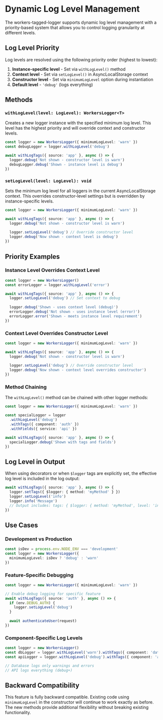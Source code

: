 # Dynamic Log Level Management

The workers-tagged-logger supports dynamic log level management with a priority-based system that allows you to control logging granularity at different levels.

## Log Level Priority

Log levels are resolved using the following priority order (highest to lowest):

1. **Instance-specific level** - Set via `withLogLevel()` method
2. **Context level** - Set via `setLogLevel()` in AsyncLocalStorage context  
3. **Constructor level** - Set via `minimumLogLevel` option during instantiation
4. **Default level** - `'debug'` (logs everything)

## Methods

### `withLogLevel(level: LogLevel): WorkersLogger<T>`

Creates a new logger instance with the specified minimum log level. This level has the highest priority and will override context and constructor levels.

```typescript
const logger = new WorkersLogger({ minimumLogLevel: 'warn' })
const debugLogger = logger.withLogLevel('debug')

await withLogTags({ source: 'app' }, async () => {
  logger.debug('Not shown - constructor level is warn')
  debugLogger.debug('Shown - instance level is debug')
})
```

### `setLogLevel(level: LogLevel): void`

Sets the minimum log level for all loggers in the current AsyncLocalStorage context. This overrides constructor-level settings but is overridden by instance-specific levels.

```typescript
const logger = new WorkersLogger({ minimumLogLevel: 'warn' })

await withLogTags({ source: 'app' }, async () => {
  logger.debug('Not shown - constructor level is warn')
  
  logger.setLogLevel('debug') // Override constructor level
  logger.debug('Now shown - context level is debug')
})
```

## Priority Examples

### Instance Level Overrides Context Level

```typescript
const logger = new WorkersLogger()
const errorLogger = logger.withLogLevel('error')

await withLogTags({ source: 'app' }, async () => {
  logger.setLogLevel('debug') // Set context to debug
  
  logger.debug('Shown - uses context level (debug)')
  errorLogger.debug('Not shown - uses instance level (error)')
  errorLogger.error('Shown - meets instance level requirement')
})
```

### Context Level Overrides Constructor Level

```typescript
const logger = new WorkersLogger({ minimumLogLevel: 'warn' })

await withLogTags({ source: 'app' }, async () => {
  logger.debug('Not shown - constructor level is warn')
  
  logger.setLogLevel('debug') // Override constructor level
  logger.debug('Now shown - context level overrides constructor')
})
```

### Method Chaining

The `withLogLevel()` method can be chained with other logger methods:

```typescript
const logger = new WorkersLogger({ minimumLogLevel: 'warn' })

const specialLogger = logger
  .withLogLevel('debug')
  .withTags({ component: 'auth' })
  .withFields({ service: 'api' })

await withLogTags({ source: 'app' }, async () => {
  specialLogger.debug('Shown with tags and fields')
})
```

## Log Level in Output

When using decorators or when `$logger` tags are explicitly set, the effective log level is included in the log output:

```typescript
await withLogTags({ source: 'app' }, async () => {
  logger.setTags({ $logger: { method: 'myMethod' } })
  logger.setLogLevel('info')
  logger.info('Message')
  // Output includes: tags: { $logger: { method: 'myMethod', level: 'info' } }
})
```

## Use Cases

### Development vs Production

```typescript
const isDev = process.env.NODE_ENV === 'development'
const logger = new WorkersLogger({ 
  minimumLogLevel: isDev ? 'debug' : 'warn' 
})
```

### Feature-Specific Debugging

```typescript
const logger = new WorkersLogger({ minimumLogLevel: 'warn' })

// Enable debug logging for specific feature
await withLogTags({ source: 'auth' }, async () => {
  if (env.DEBUG_AUTH) {
    logger.setLogLevel('debug')
  }
  
  await authenticateUser(request)
})
```

### Component-Specific Log Levels

```typescript
const logger = new WorkersLogger()
const dbLogger = logger.withLogLevel('warn').withTags({ component: 'database' })
const apiLogger = logger.withLogLevel('debug').withTags({ component: 'api' })

// Database logs only warnings and errors
// API logs everything (debug+)
```

## Backward Compatibility

This feature is fully backward compatible. Existing code using `minimumLogLevel` in the constructor will continue to work exactly as before. The new methods provide additional flexibility without breaking existing functionality.
